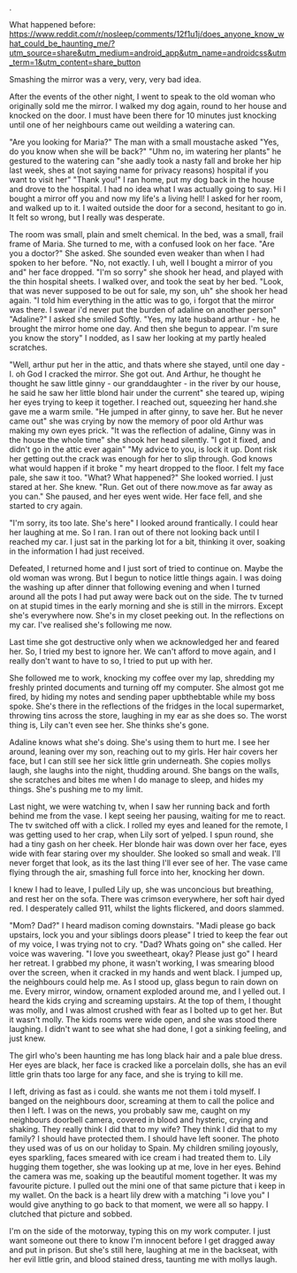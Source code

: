 .

What happened before:
https://www.reddit.com/r/nosleep/comments/12f1u1j/does_anyone_know_what_could_be_haunting_me/?utm_source=share&utm_medium=android_app&utm_name=androidcss&utm_term=1&utm_content=share_button


Smashing the mirror was a very, very, very bad idea. 

After the events of the other night, I went to speak to the old woman who originally sold me the mirror.  I walked my dog again, round to her house and knocked on the door. I must have been there for 10 minutes just knocking until one of her neighbours came out weilding a watering can.

"Are you looking for Maria?" The man with a small moustache asked 
"Yes, do you know when she will be back?"
"Uhm no, im watering her plants" he gestured to the watering can "she aadly took a nasty fall and broke her hip last week, shes at (not saying name for privacy reasons) hospital if you want to visit her" 
"Thank you!"
I ran home, put my dog back in the house and drove to the hospital. I had no idea what I was actually going to say. Hi I bought a mirror off you and now my life's a living hell! I asked for her room, and walked up to it. I waited outside the door for a second, hesitant to go in. It felt so wrong, but I really was desperate. 

The room was small, plain and smelt chemical. In the bed, was a small, frail frame of Maria. She turned to me, with a confused look on her face. 
"Are you a doctor?" She asked. She sounded even weaker than when I had spoken to her before.
"No, not exactly. I uh, well I bought a mirror of you and" her face dropped. 
"I'm so sorry" she shook her head, and played with the thin hospital sheets. I walked over, and took the seat by her bed.
"Look, that was never supposed to be out for sale, my son, uh" she shook her head again. "I told him everything in the attic was to go, i forgot that the mirror was there. I swear i'd never put the burden of adaline on another person"
"Adaline?" I asked
she smiled Softly. 
"Yes, my late husband arthur - he, he brought the mirror home one day. And then she begun to appear. I'm sure you know the story" I nodded, as I saw her looking at my partly healed scratches. 

"Well, arthur put her in the attic, and thats where she stayed, until one day - I. oh God I cracked the mirror. She got out. And Arthur, he thought he thought he saw little ginny - our granddaughter - in the river by our house, he said he saw her little blond hair under the current" she teared up, wiping her eyes trying to keep it together. I reached out, squeezing her hand.she gave me a warm smile. 
"He jumped in after ginny, to save her. But he never came out" she was crying by now  the memory of poor old Arthur was making my own eyes prick. 
"It was the reflection of adaline, Ginny was in the house the whole time" she shook her head silently. "I got it fixed, and didn't go in the attic ever again" 
"My advice to you, is lock it up. Dont risk her getting out.the crack was enough for her to slip through. God knows what would happen if it broke " my heart dropped to the floor. I felt my face pale, she saw it too. 
"What? What happened?" She looked worried. I just stared at her. She knew. 
"Run. Get out of there now.move as far away as you can." She paused, and her eyes went wide. Her face fell, and she started to cry again. 

"I'm sorry, its too late. She's here" I looked around frantically. I could hear her laughing at me. So I ran. I ran out of there not looking back until I reached my car. I just sat in the parking lot for a bit, thinking it over, soaking in the information I had just received. 

Defeated, I returned home and I just sort of tried to continue on. Maybe the old woman was wrong. But I begun to notice little things again. I was doing the washing up after dinner that following evening and when I turned around all the pots I had put away were back out on the side. The tv turned on at stupid times in the early morning and she is still in the mirrors. Except she's everywhere now. She's in my closet peeking out. In the reflections on my car. I've realised she's following me now. 

Last time she got destructive only when we acknowledged her and feared her. So, I tried my best to ignore her. We can't afford to move again, and I really don't want to have to so, I tried to put up with her. 

She followed me to work, knocking my coffee over my lap, shredding my freshly printed documents and turning off my computer. She almost got me fired, by hiding my notes and sending paper upbthebtable while my boss spoke. She's there in the reflections of the fridges in the local supermarket, throwing tins across the store, laughing in my ear as she does so. The worst thing is, Lily can't even see her. She thinks she's gone. 

Adaline knows what she's doing. She's using them to hurt me. I see her around, leaning over my son, reaching out to my girls. Her hair covers her face, but I can still see her sick little grin underneath. She copies mollys laugh, she laughs into the night, thudding around. She bangs on the walls, she scratches and bites me when I do manage to sleep, and hides my things. She's pushing me to my limit.  

Last night, we were watching tv, when I saw her running back and forth behind me from the vase. I kept seeing her pausing, waiting for me to react. The tv switched off with a click. I rolled my eyes and leaned for the remote, I was getting used to her crap, when Lily sort of yelped. I spun round, she had a tiny gash on her cheek. Her blonde hair was down over her face, eyes wide with fear staring over my shoulder. She looked so small and weak. I'll never forget that look, as its the last thing I'll ever see of her. The vase came flying through the air, smashing full force into her, knocking her down. 

I knew I had to leave, I pulled Lily up, she was unconcious but breathing, and rest her on the sofa. There was crimson everywhere, her soft hair dyed red. I desperately called 911, whilst the lights flickered, and doors slammed. 

"Mom? Dad?" I heard madison coming downstairs. 
"Madi please go back upstairs, lock you and your siblings doors please" I tried to keep the fear out of my voice, I was trying not to cry. 
"Dad? Whats going on" she called. Her voice was wavering. 
"I love you sweetheart, okay? Please just go" 
I heard her retreat. I grabbed my phone, it wasn't working, I was smearing blood over the screen, when it cracked in my hands and went black.
I jumped up, the neighbours could help me. As I stood up, glass begun to rain down on me. Every mirror, window, ornament exploded around me, and I yelled out. I heard the kids crying and screaming upstairs. At the top of them, I thought was molly, and I was almost crushed with fear as I bolted up to get her. But it wasn't molly. The kids rooms were wide open, and she was stood there laughing. I didn't want to see what she had done, I got a sinking feeling, and just knew. 

The girl who's been haunting me has long black hair and a pale blue dress. Her eyes are black, her face is cracked like a porcelain dolls, she has an evil little grin thats too large for any face, and she is trying to kill me. 

I left, driving as fast as i could. she wants me not them i told myself. I banged on the neighbours door, screaming at them to call the police and then I left. I was on the news, you probably saw me, caught on my neighbours doorbell camera, covered in blood and hysteric, crying and shaking. They really think I did that to my wife? They think I did that to my family? I should have protected them. I should have left sooner. The photo they used was of us on our holiday to Spain. My children smiling joyously, eyes sparkling, faces smeared with ice cream i had treated them to. Lily hugging them together, she was looking up at me, love in her eyes. Behind the camera was me, soaking up the beautiful moment together. It was my favourite picture. I pulled out the mini one of that same picture that i keep in my wallet. On the back is a heart lily drew with a matching "i love you" I would give anything to go back to that moment, we were all so happy. I clutched that picture and sobbed. 

I'm on the side of the motorway, typing this on my work computer. I just want someone out there to know I'm innocent before I get dragged away and put in prison. But she's still here, laughing at me in the backseat, with her evil little grin, and blood stained dress, taunting me with mollys laugh.
